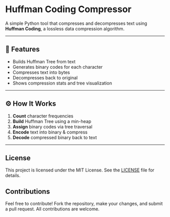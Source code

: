 
# Huffman Coding Compressor 

A simple Python tool that compresses and decompresses text using **Huffman Coding**, a lossless data compression algorithm.

---

## 🔧 Features

- Builds Huffman Tree from text
- Generates binary codes for each character
- Compresses text into bytes
- Decompresses back to original
- Shows compression stats and tree visualization

---

## ⚙️ How It Works

1. **Count** character frequencies  
2. **Build** Huffman Tree using a min-heap  
3. **Assign** binary codes via tree traversal  
4. **Encode** text into binary & compress  
5. **Decode** compressed binary back to text  

---


## License

This project is licensed under the MIT License. See the [LICENSE](LICENSE) file for details.

## Contributions

Feel free to contribute! Fork the repository, make your changes, and submit a pull request. All contributions are welcome.
